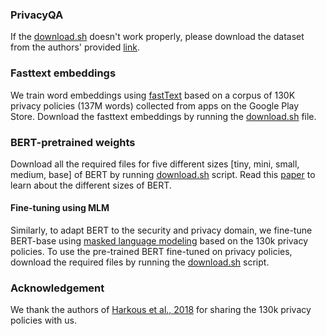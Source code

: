 ### PrivacyQA

If the [download.sh](https://github.com/wasiahmad/PrivacyQA/blob/master/data/privacyQA/download.sh) doesn't work properly, please download the dataset from the authors' provided [link](https://drive.google.com/file/d/1tUdsVqp9-8Tr8w2prQ5MlUhJ8zUa6ZdA/view).

### Fasttext embeddings

We train word embeddings using [fastText](https://fasttext.cc/) based on a corpus of 130K privacy policies (137M words) 
collected from apps on the Google Play Store. Download the fasttext embeddings by running the 
[download.sh](https://github.com/wasiahmad/PrivacyQA/tree/master/data/fasttext) file.


### BERT-pretrained weights

Download all the required files for five different sizes [tiny, mini, small, medium, base] of BERT by running [download.sh](https://github.com/wasiahmad/PrivacyQA/blob/master/data/bert/original/download.sh) script. Read this [paper](https://arxiv.org/pdf/1908.08962.pdf) to learn about the different sizes of BERT.

#### Fine-tuning using MLM

Similarly, to adapt BERT to the security and privacy domain, we fine-tune BERT-base using [masked language modeling](https://arxiv.org/abs/1810.04805)
based on the 130k privacy policies. To use the pre-trained BERT fine-tuned on privacy policies, download the required files by running the 
[download.sh](https://github.com/wasiahmad/PrivacyQA/blob/master/data/bert/pretrained/download.sh) script.


### Acknowledgement

We thank the authors of [Harkous et al., 2018](https://arxiv.org/abs/1802.02561) for sharing the 130k privacy policies 
with us.

